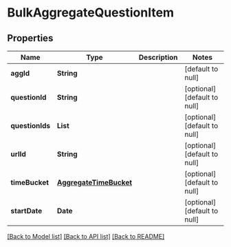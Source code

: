 # BulkAggregateQuestionItem
## Properties

| Name | Type | Description | Notes |
|------------ | ------------- | ------------- | -------------|
| **aggId** | **String** |  | [default to null] |
| **questionId** | **String** |  | [optional] [default to null] |
| **questionIds** | **List** |  | [optional] [default to null] |
| **urlId** | **String** |  | [optional] [default to null] |
| **timeBucket** | [**AggregateTimeBucket**](AggregateTimeBucket.md) |  | [optional] [default to null] |
| **startDate** | **Date** |  | [optional] [default to null] |

[[Back to Model list]](../README.md#documentation-for-models) [[Back to API list]](../README.md#documentation-for-api-endpoints) [[Back to README]](../README.md)

